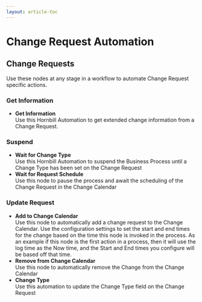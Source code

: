 ```yaml
---
layout: article-toc
---
```

# Change Request Automation
## Change Requests
Use these nodes at any stage in a workflow to automate Change Request specific actions.
### Get Information
* **Get Information**<br>Use this Hornbill Automation to get extended change information from a Change Request.

### Suspend
* **Wait for Change Type**<br>Use this Hornbill Automation to suspend the Business Process until a Change Type has been set on the Change Request
* **Wait for Request Schedule**<br>Use this node to pause the process and await the scheduling of the Change Request in the Change Calendar

### Update Request
* **Add to Change Calendar**<br>Use this node to automatically add a change request to the Change Calendar. Use the configuration settings to set the start and end times for the change based on the time this node is invoked in the process. As an example if this node is the first action in a process, then it will use the log time as the Now time, and the Start and End times you configure will be based off that time.
* **Remove from Change Calendar**<br>Use this node to automatically remove the Change from the Change Calendar
* **Change Type**<br>Use this automation to update the Change Type field on the Change Request
<!-- https://wiki.hornbill.com/index.php?title=Service_Manager_Business_Process_Workflow -->